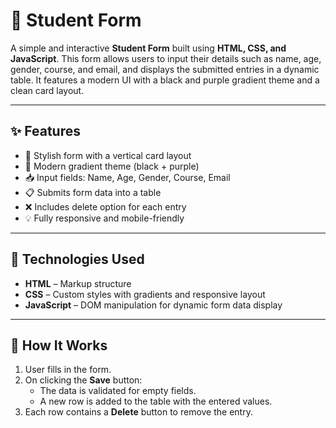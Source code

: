 # 📝 Student Form

A simple and interactive **Student Form** built using **HTML, CSS, and JavaScript**. This form allows users to input their details such as name, age, gender, course, and email, and displays the submitted entries in a dynamic table. It features a modern UI with a black and purple gradient theme and a clean card layout.

---

## ✨ Features

- 🔲 Stylish form with a vertical card layout
- 🎨 Modern gradient theme (black + purple)
- 📥 Input fields: Name, Age, Gender, Course, Email
- 📋 Submits form data into a table
- ❌ Includes delete option for each entry
- 💡 Fully responsive and mobile-friendly

---

## 🚀 Technologies Used

- **HTML** – Markup structure  
- **CSS** – Custom styles with gradients and responsive layout  
- **JavaScript** – DOM manipulation for dynamic form data display

---


## 🧠 How It Works

1. User fills in the form.
2. On clicking the **Save** button:
   - The data is validated for empty fields.
   - A new row is added to the table with the entered values.
3. Each row contains a **Delete** button to remove the entry.


